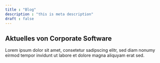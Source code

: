 ```yaml
---
title : "Blog"
description : "this is meta description"
draft : false
---
```


## Aktuelles von **Corporate Software**

Lorem ipsum dolor sit amet, consetetur sadipscing elitr, sed diam nonumy eirmod tempor invidunt ut labore et dolore magna aliquyam erat sed.